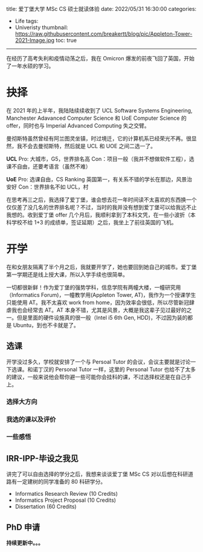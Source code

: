 title: 爱丁堡大学 MSc CS 硕士就读体验
date: 2022/05/31 16:30:00
categories:
- Life
tags:
- Univeristy
thumbnail: https://raw.githubusercontent.com/breakertt/blog/pic/Appleton-Tower-2021-Image.jpg
toc: true
---

在经历了高考失利和疫情动荡之后，我在 Omicron 爆发的前夜飞回了英国，开始了一年水硕的学习。

<!-- more -->

# 抉择

在 2021 年的上半年，我陆陆续续收到了 UCL Software Systems Engineering, Manchester Adavanced Computer Science 和 UoE Computer Science 的 offer，同时也与 Imperial Advanced Computing 失之交臂。

曼彻斯特虽然曾经有阿兰图灵坐镇，时过境迁，它的计算机系已经荣光不再。很显然，我不会去曼彻斯特，然后就是 UCL 和 UOE 之间二选一了。

**UCL**
Pro: 大城市，G5，世界排名高
Con：项目一般（我并不想做软件工程），选课不自由，还要考语言（虽然不难）
 
**UoE**
Pro: 选课自由，CS Ranking 英国第一，有关系不错的学长在那边，风景治安好
Con：世界排名不如 UCL，村

在思考再三之后，我选择了爱丁堡，谁会想去花一年时间读不太喜欢的东西换一个仅仅差了没几名的世界排名呢？不过，当时的我并没有想到爱丁堡可以给我远不止我想的。收到爱丁堡 offer 几个月后，我顺利拿到了本科文凭，在一些小波折（本科学校不给 1+3 的成绩单，签证延期）之后，我坐上了前往英国的飞机。

# 开学

在和女朋友隔离了半个月之后，我就要开学了，她也要回到她自己的城市。爱丁堡第一学期还是线上授大课，所以入学手续也很简单。

一切都很新鲜！作为爱丁堡的强势学科，信息学院有两幢大楼，一幢研究用（Informatics Forum)，一幢教学用(Appleton Tower, AT)，我作为一个授课学生只能使用 AT。我不太喜欢 work from home，因为效率会很低，所以尽管新冠肆虐我也会经常去 AT。AT 本身不错，尤其是风景，大概是我这辈子见过最好的之一。但是里面的硬件设施真的很一般（Intel i5 6th Gen, HDD)，不过因为装的都是 Ubuntu，到也不卡就是了。

## 选课

开学没过多久，学校就安排了一个与 Persoal Tutor 的会议，会议主要就是讨论一下选课。和诺丁汉的 Personal Tutor 一样，这里的 Personal Tutor 也给不了太多的建议，一般来说他会帮你避一些可能你会挂科的课，不过选择权还是在自己手上。

### 选择大方向

### 我选的课以及评价

### 一些感悟

## IRR-IPP-毕设之我见

讲完了可以自由选择的学分之后，我想来谈谈爱丁堡 MSc CS 对以后想在科研道路有一定建树的同学准备的 80 科研学分。

- Informatics Research Review (10 Credits)
- Informatics Project Proposal (10 Credits)
- Dissertation (60 Credits)

## PhD 申请

**持续更新中。。。**
